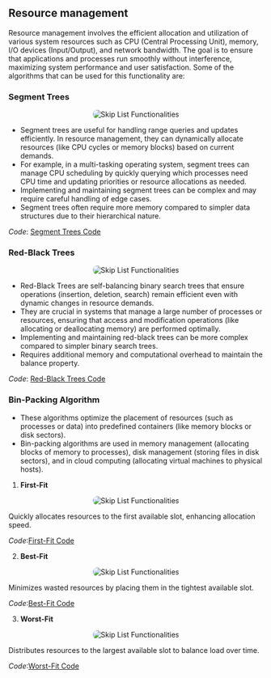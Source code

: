 ## Resource management
Resource management involves the efficient allocation and utilization of various system resources such as CPU (Central Processing Unit), memory, I/O devices (Input/Output), and network bandwidth. The goal is to ensure that applications and processes run smoothly without interference, maximizing system performance and user satisfaction. Some of the algorithms that can be used for this functionality are:
### Segment Trees
<p align="center">
  <img src="https://github.com/PragatiDBhat/Portfolio/assets/163662545/ef07c44a-2e5b-4f3c-8e80-b06c6279dba8" alt="Skip List Functionalities" style="max-width: 100%; height: auto; border-radius: 8px;">
</p>

- Segment trees are useful for handling range queries and updates efficiently. In resource management, they can dynamically allocate resources (like CPU cycles or memory blocks) based on current demands.
- For example, in a multi-tasking operating system, segment trees can manage CPU scheduling by quickly querying which processes need CPU time and updating priorities or resource allocations as needed.
- Implementing and maintaining segment trees can be complex and may require careful handling of edge cases.
- Segment trees often require more memory compared to simpler data structures due to their hierarchical nature.

*Code*: [Segment Trees Code](https://github.com/PragatiDBhat/Portfolio/blob/main/Codes/dynamicrangequeries.cpp)

### Red-Black Trees
<p align="center">
  <img src="https://github.com/PragatiDBhat/Portfolio/assets/163662545/12374d2a-acb3-4104-a310-834940348daa" alt="Skip List Functionalities" style="max-width: 100%; height: auto; border-radius: 8px;">
</p>

- Red-Black Trees are self-balancing binary search trees that ensure operations (insertion, deletion, search) remain efficient even with dynamic changes in resource demands.
- They are crucial in systems that manage a large number of processes or resources, ensuring that access and modification operations (like allocating or deallocating memory) are performed optimally.
- Implementing and maintaining red-black trees can be more complex compared to simpler binary search trees.
- Requires additional memory and computational overhead to maintain the balance property.

*Code*: [Red-Black Trees Code](https://github.com/PragatiDBhat/Portfolio/blob/main/Codes/red-black.cpp)

### Bin-Packing Algorithm
- These algorithms optimize the placement of resources (such as processes or data) into predefined containers (like memory blocks or disk sectors).
- Bin-packing algorithms are used in memory management (allocating blocks of memory to processes), disk management (storing files in disk sectors), and in cloud computing (allocating virtual machines to physical hosts).

1. **First-Fit**

<p align="center">
  <img src="https://github.com/PragatiDBhat/Portfolio/assets/163662545/8a71db49-7818-4661-be93-4a6ce97e963b" alt="Skip List Functionalities" style="max-width: 100%; height: auto; border-radius: 8px;">
</p>


Quickly allocates resources to the first available slot, enhancing allocation speed.

*Code*:[First-Fit Code](https://github.com/PragatiDBhat/Portfolio/blob/main/Codes/firstfit.cpp)

2. **Best-Fit**

<p align="center">
  <img src="https://github.com/PragatiDBhat/Portfolio/assets/163662545/f588d073-0750-4a51-b51e-19c52366714b" alt="Skip List Functionalities" style="max-width: 100%; height: auto; border-radius: 8px;">
</p>

Minimizes wasted resources by placing them in the tightest available slot.

*Code*:[Best-Fit Code](https://github.com/PragatiDBhat/Portfolio/blob/main/Codes/bestfit.cpp)

3. **Worst-Fit**

<p align="center">
  <img src="https://github.com/PragatiDBhat/Portfolio/assets/163662545/db4276fa-856f-4638-b651-8c6b4a43495f" alt="Skip List Functionalities" style="max-width: 100%; height: auto; border-radius: 8px;">
</p>

Distributes resources to the largest available slot to balance load over time.



*Code*:[Worst-Fit Code](https://github.com/PragatiDBhat/Portfolio/blob/main/Codes/worstfit.cpp)
